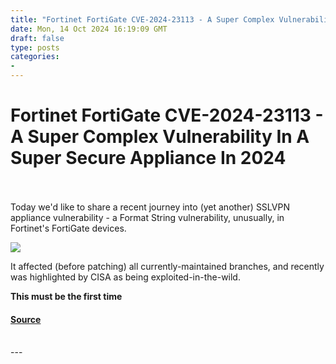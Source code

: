 ```yaml
---
title: "Fortinet FortiGate CVE-2024-23113 - A Super Complex Vulnerability In A Super Secure Appliance In 2024"
date: Mon, 14 Oct 2024 16:19:09 GMT
draft: false
type: posts
categories: 
- 
---
```

# Fortinet FortiGate CVE-2024-23113 - A Super Complex Vulnerability In A Super Secure Appliance In 2024

<br/>

<br/>
Today we'd like to share a recent journey into (yet another) SSLVPN appliance vulnerability - a Format String vulnerability, unusually, in Fortinet's FortiGate devices.

![](https://labs.watchtowr.com/content/images/2024/10/image-13.png)

It affected (before patching) all currently-maintained branches, and recently was highlighted by CISA as being exploited-in-the-wild.

**This must be the first time**

#### [Source](https://labs.watchtowr.com/fortinet-fortigate-cve-2024-23113-a-super-complex-vulnerability-in-a-super-secure-appliance-in-2024/)

<br/>
---
